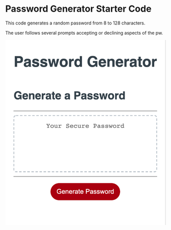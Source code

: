 # Password Generator Starter Code

This code generates a random password from 8 to 128 characters. 

The user follows several prompts accepting or declining aspects of the pw. 


![](randomPasswordGen.jpg)
